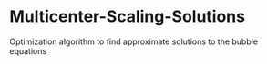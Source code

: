 # Multicenter-Scaling-Solutions
Optimization algorithm to find approximate solutions to the bubble equations

